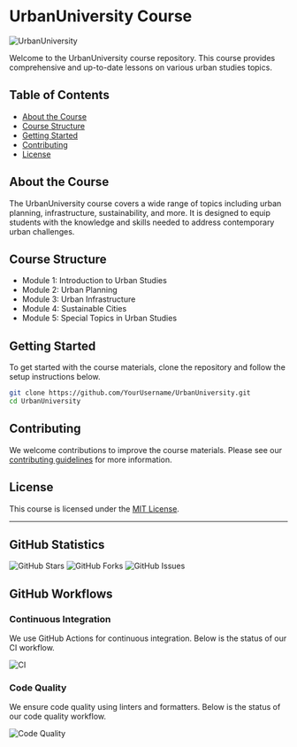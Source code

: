 # UrbanUniversity Course

![UrbanUniversity](https://your-logo-url.com/logo.png)

Welcome to the UrbanUniversity course repository. This course provides comprehensive and up-to-date lessons on various
urban studies topics.

## Table of Contents

- [About the Course](#about-the-course)
- [Course Structure](#course-structure)
- [Getting Started](#getting-started)
- [Contributing](#contributing)
- [License](#license)

## About the Course

The UrbanUniversity course covers a wide range of topics including urban planning, infrastructure, sustainability, and
more. It is designed to equip students with the knowledge and skills needed to address contemporary urban challenges.

## Course Structure

- Module 1: Introduction to Urban Studies
- Module 2: Urban Planning
- Module 3: Urban Infrastructure
- Module 4: Sustainable Cities
- Module 5: Special Topics in Urban Studies

## Getting Started

To get started with the course materials, clone the repository and follow the setup instructions below.

```bash
git clone https://github.com/YourUsername/UrbanUniversity.git
cd UrbanUniversity
```

## Contributing

We welcome contributions to improve the course materials. Please see our [contributing guidelines](CONTRIBUTING.md) for
more information.

## License

This course is licensed under the [MIT License](LICENSE).

---

## GitHub Statistics

![GitHub Stars](https://img.shields.io/github/stars/YourUsername/UrbanUniversity?style=social)
![GitHub Forks](https://img.shields.io/github/forks/YourUsername/UrbanUniversity?style=social)
![GitHub Issues](https://img.shields.io/github/issues/YourUsername/UrbanUniversity)

## GitHub Workflows

### Continuous Integration

We use GitHub Actions for continuous integration. Below is the status of our CI workflow.

![CI](https://github.com/YourUsername/UrbanUniversity/actions/workflows/ci.yml/badge.svg)

### Code Quality

We ensure code quality using linters and formatters. Below is the status of our code quality workflow.

![Code Quality](https://github.com/YourUsername/UrbanUniversity/actions/workflows/code-quality.yml/badge.svg)
